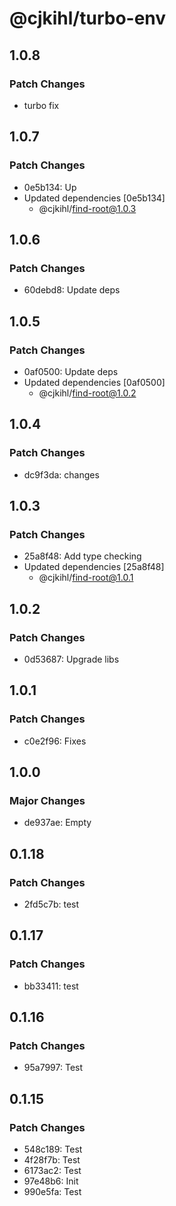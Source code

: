 # @cjkihl/turbo-env

## 1.0.8

### Patch Changes

- turbo fix

## 1.0.7

### Patch Changes

- 0e5b134: Up
- Updated dependencies [0e5b134]
  - @cjkihl/find-root@1.0.3

## 1.0.6

### Patch Changes

- 60debd8: Update deps

## 1.0.5

### Patch Changes

- 0af0500: Update deps
- Updated dependencies [0af0500]
  - @cjkihl/find-root@1.0.2

## 1.0.4

### Patch Changes

- dc9f3da: changes

## 1.0.3

### Patch Changes

- 25a8f48: Add type checking
- Updated dependencies [25a8f48]
  - @cjkihl/find-root@1.0.1

## 1.0.2

### Patch Changes

- 0d53687: Upgrade libs

## 1.0.1

### Patch Changes

- c0e2f96: Fixes

## 1.0.0

### Major Changes

- de937ae: Empty

## 0.1.18

### Patch Changes

- 2fd5c7b: test

## 0.1.17

### Patch Changes

- bb33411: test

## 0.1.16

### Patch Changes

- 95a7997: Test

## 0.1.15

### Patch Changes

- 548c189: Test
- 4f28f7b: Test
- 6173ac2: Test
- 97e48b6: Init
- 990e5fa: Test
